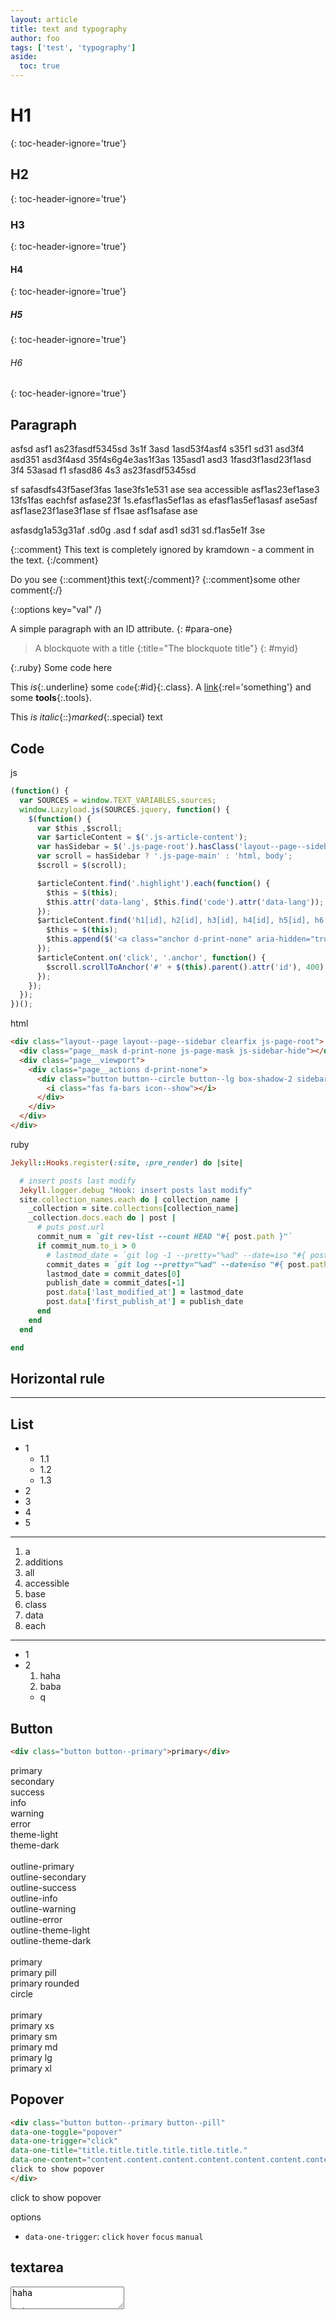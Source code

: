 ```yaml
---
layout: article
title: text and typography
author: foo
tags: ['test', 'typography']
aside: 
  toc: true
---
```


# H1
{: toc-header-ignore='true'}
## H2
{: toc-header-ignore='true'}
### H3
{: toc-header-ignore='true'}
#### H4
{: toc-header-ignore='true'}
##### H5
{: toc-header-ignore='true'}
###### H6
{: toc-header-ignore='true'}

## Paragraph

asfsd  asf1 as23fasdf5345sd 3s1f 3asd 1asd53f4asf4 s35f1 sd31 asd3f4 asd351 asd3f4asd 35f4s6g4e3as1f3as 135asd1 asd3 1fasd3f1asd23f1asd 3f4 53asad f1 sfasd86 4s3 as23fasdf5345sd

sf safasdfs43f5asef3fas 1ase3fs1e531 ase sea accessible
asf1as23ef1ase3 13fs1fas eachfsf 
asfase23f 1s.efasf1as5ef1as as efasf1as5ef1asasf ase5asf
 asf1ase23f1ase3f1ase sf f1sae 
  asf1safase ase 

asfasdg1a53g31af .sd0g .asd
f sdaf asd1 sd31 sd.f1as5e1f 3se 

{::comment}
This text is completely ignored by kramdown - a comment in the text.
{:/comment}

Do you see {::comment}this text{:/comment}?
{::comment}some other comment{:/}

{::options key="val" /}

A simple paragraph with an ID attribute.
{: #para-one}

> A blockquote with a title
{:title="The blockquote title"}
{: #myid}

{:.ruby}
    Some code here

This *is*{:.underline} some `code`{:#id}{:.class}.
A [link](test.html){:rel='something'} and some **tools**{:.tools}.

This *is italic*{::}*marked*{:.special} text

## Code

js

```js
(function() {
  var SOURCES = window.TEXT_VARIABLES.sources;
  window.Lazyload.js(SOURCES.jquery, function() {
    $(function() {
      var $this ,$scroll;
      var $articleContent = $('.js-article-content');
      var hasSidebar = $('.js-page-root').hasClass('layout--page--sidebar');
      var scroll = hasSidebar ? '.js-page-main' : 'html, body';
      $scroll = $(scroll);

      $articleContent.find('.highlight').each(function() {
        $this = $(this);
        $this.attr('data-lang', $this.find('code').attr('data-lang'));
      });
      $articleContent.find('h1[id], h2[id], h3[id], h4[id], h5[id], h6[id]').each(function() {
        $this = $(this);
        $this.append($('<a class="anchor d-print-none" aria-hidden="true"></a>').html('<i class="fas fa-anchor"></i>'));
      });
      $articleContent.on('click', '.anchor', function() {
        $scroll.scrollToAnchor('#' + $(this).parent().attr('id'), 400);
      });
    });
  });
})();
```

html

```html
<div class="layout--page layout--page--sidebar clearfix js-page-root">
  <div class="page__mask d-print-none js-page-mask js-sidebar-hide"></div>
  <div class="page__viewport">
    <div class="page__actions d-print-none">
      <div class="button button--circle button--lg box-shadow-2 sidebar-button js-sidebar-show js-sidebar-show-1 js-sidebar-show-2 js-sidebar-show-3">
        <i class="fas fa-bars icon--show"></i>
      </div>
    </div>
  </div>
</div>
```

ruby

```ruby
Jekyll::Hooks.register(:site, :pre_render) do |site|

  # insert posts last modify 
  Jekyll.logger.debug "Hook: insert posts last modify"
  site.collection_names.each do | collection_name |
    _collection = site.collections[collection_name]
    _collection.docs.each do | post |
      # puts post.url
      commit_num = `git rev-list --count HEAD "#{ post.path }"`
      if commit_num.to_i > 0
        # lastmod_date = `git log -1 --pretty="%ad" --date=iso "#{ post.path }"`
        commit_dates = `git log --pretty="%ad" --date=iso "#{ post.path }"`.lines()
        lastmod_date = commit_dates[0]
        publish_date = commit_dates[-1]
        post.data['last_modified_at'] = lastmod_date
        post.data['first_publish_at'] = publish_date
      end
    end
  end

end
```

## Horizontal rule

---

## List

+ 1
  + 1.1
  + 1.2
  + 1.3
+ 2 
+ 3
+ 4 
+ 5 

---

1. a
  1. additions
  1. all
  1. accessible
1. base 
1. class
1. data
1. each 

---

+ 1
+ 2 
  1. haha
  2. baba
    + q


## Button

```html
<div class="button button--primary">primary</div>
```

<p>
  <div class="button button--primary">
  primary
  </div>
  <div class="button button--secondary">
  secondary
  </div>
  <div class="button button--success">
  success
  </div>
  <div class="button button--info">
  info
  </div>
  <div class="button button--warning">
  warning
  </div>
  <div class="button button--error">
  error
  </div>
  <div class="button button--theme-light">
  theme-light
  </div>
  <div class="button button--theme-dark">
  theme-dark
  </div>
  
  <br>

  <div class="button button--outline-primary">
  outline-primary
  </div>
  <div class="button button--outline-secondary">
  outline-secondary
  </div>
  <div class="button button--outline-success">
  outline-success
  </div>
  <div class="button button--outline-info">
  outline-info
  </div>
  <div class="button button--outline-warning">
  outline-warning
  </div>
  <div class="button button--outline-error">
  outline-error
  </div>
  <div class="button button--outline-theme-light">
  outline-theme-light
  </div>
  <div class="button button--outline-theme-dark">
  outline-theme-dark
  </div>

  <br>

  <div class="button button--outline-primary">
  primary
  </div>
  <div class="button button--outline-primary button--pill">
  primary pill
  </div>
  <div class="button button--outline-primary button--rounded">
  primary rounded
  </div> 
  <div class="button button--outline-primary button--circle">
  circle
  </div>

  <br>

  <div class="button button--primary">
  primary
  </div>
  <div class="button button--primary button--pill button--xs">
  primary xs
  </div>
  <div class="button button--primary button--pill button--sm">
  primary sm
  </div>
  <div class="button button--primary button--pill button--md">
  primary md
  </div>
  <div class="button button--primary button--pill button--lg">
  primary lg
  </div>
  <div class="button button--primary button--pill button--xl">
  primary xl
  </div>
</p>


## Popover

```html
<div class="button button--primary button--pill" 
data-one-toggle="popover" 
data-one-trigger="click" 
data-one-title="title.title.title.title.title.title." 
data-one-content="content.content.content.content.content.content.content.content.content.">
click to show popover
</div>
```

<div class="button button--primary button--pill"
data-one-toggle="popover" 
data-one-trigger="click" 
data-one-title="title.title.title.title.title.title." 
data-one-content="content.content.content.content.content.content.content.content.content.">
click to show popover
</div>

options 
- `data-one-trigger`: `click` `hover` `focus` `manual`

## textarea

<textarea>
haha

baba

!



https://jekyllrb.com/docs/variables/
{{site.time}}
============================= site.pages
{% for _page in site.pages %}
  {{ _page.url }}
{% endfor %}
============================= site.posts
{% for _post in site.posts %}
  {{ _post.url }}
{% endfor %}
============================= site.related_posts
{% for _post in site.related_posts %}
  {{ _post.url }}
{% endfor %}
============================= site.static_files
{% for _post in site.static_files %}
  {{ _post.path }}
{% endfor %}
============================= site.html_pages
{% for _post in site.html_pages %}
  {{ _post.url }}
{% endfor %}
============================= site.documents
{% for _post in site.documents %}
  - url {{ _post.url }}
    id {{ _post.id }}
    key {{ _post.key }}
{% endfor %}
</textarea>